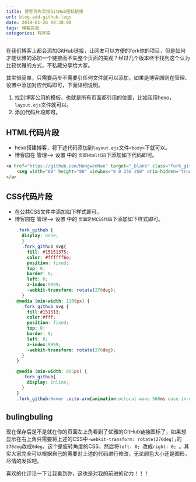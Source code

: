 ```yaml
---
title: 博客页角添加GitHub图标链接
url: blog-add-github-logo
date: 2019-01-26 00:30:00
tags: 博客完善
categories: 程序猿
---
```


在我们博客上都会添加GitHub链接，让网友可以方便的fork你的项目，但是如何才能优雅的添加一个链接而不失整个页面的美观？经过几个版本终于找到这个认为比较优雅的方式，不私藏分享给大家。

<!-- more -->

其实很简单，只需要两步不需要引任何文件就可以添加，如果是博客园则在管理、设置中添加对应代码即可，下面详细说明。

1. 找到博客公用的模板，也就是所有页面都引用的位置，比如我用hexo，`layout.ejs`文件就可以。
2. 添加代码片段即可。

## HTML代码片段

- hexo搭建博客，将下述代码添加到`layout.ejs`文件`<body>`下就可以。
- 博客园在 管理--> 设置 中的 `页首Html代码`下添加如下代码即可。

``` html
<a href="https://github.com/HongwenHan" target="_blank" class="fork_github" aria-label="View source on GitHub">
    <svg width="80" height="80" viewbox="0 0 250 250" aria-hidden="true"><path d="M0,0 L115,115 L130,115 L142,142 L250,250 L250,0 Z"/><path d="M128.3,109.0 C113.8,99.7 119.0,89.6 119.0,89.6 C122.0,82.7 120.5,78.6 120.5,78.6 C119.2,72.0 123.4,76.3 123.4,76.3 C127.3,80.9 125.5,87.3 125.5,87.3 C122.9,97.6 130.6,101.9 134.4,103.2" fill="currentColor" style="transform-origin: 130px 106px;" class="octo-arm"/><path d="M115.0,115.0 C114.9,115.1 118.7,116.5 119.8,115.4 L133.7,101.6 C136.9,99.2 139.9,98.4 142.2,98.6 C133.8,88.0 127.5,74.4 143.8,58.0 C148.5,53.4 154.0,51.2 159.7,51.0 C160.3,49.4 163.2,43.6 171.4,40.1 C171.4,40.1 176.1,42.5 178.8,56.2 C183.1,58.6 187.2,61.8 190.9,65.4 C194.5,69.0 197.7,73.2 200.1,77.6 C213.8,80.2 216.3,84.9 216.3,84.9 C212.7,93.1 206.9,96.0 205.4,96.6 C205.1,102.4 203.0,107.8 198.3,112.5 C181.9,128.9 168.3,122.5 157.7,114.1 C157.9,116.9 156.7,120.9 152.7,124.9 L141.0,136.5 C139.8,137.7 141.6,141.9 141.8,141.8 Z" fill="currentColor" class="octo-body"/></svg>
</a>
```

## CSS代码片段

- 在公共CSS文件中添加如下样式即可。
- 博客园在 管理--> 设置 中的 `页面定制CSS代码`下添加如下样式即可。

``` css
    .fork_github {
      display: none;
      }
      .fork_github svg{
        fill: #15151375;
        color: #ffffff6e;
        position: fixed; 
        top: 0; 
        border: 0; 
        left: 0; 
        z-index:9999; 
        -webkit-transform: rotate(270deg);
      }
    @media (min-width: 1100px) {
      .fork_github svg {
        fill:#151513; 
        color:#fff; 
        position: fixed; 
        top: 0; 
        border: 0; 
        left: 0; 
        z-index:9999; 
        -webkit-transform: rotate(270deg);
      }
    }

    @media (min-width: 805px) {
      .fork_github{
        display: inline;
      }
    }
    .fork_github:hover .octo-arm{animation:octocat-wave 560ms ease-in-out}@keyframes octocat-wave{0%,100%{transform:rotate(0)}20%,60%{transform:rotate(-25deg)}40%,80%{transform:rotate(10deg)}}@media (max-width:500px){.github-corner:hover .octo-arm{animation:none}.github-corner .octo-arm{animation:octocat-wave 560ms ease-in-out}}
```

## bulingbuling

现在保存后是不是就在你的页面左上角看到了优雅的GitHub链接图标了，如果想显示在右上角只需要将上述的CSS中`-webkit-transform: rotate(270deg);`的`270deg`改成`0deg`，这个是旋转角度的CSS，然后将`left: 0; `改成`right: 0; `。其实大家完全可以根据自己的需要对上述的代码进行修改，无论颜色大小还是图形，尽情的发挥吧。

喜欢的化评论一下让我看到你，这也是对我的前进的动力！！！
